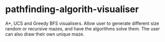 # pathfinding-algorith-visualiser
A*, UCS and Greedy BFS visualisers. Allow user to generate different size random or recursive mazes, and have the algorithms solve them. The user can also draw their own unique maze.
